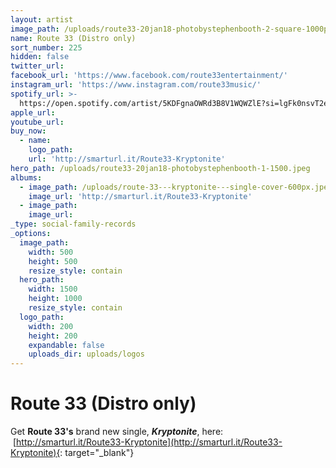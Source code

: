 ```yaml
---
layout: artist
image_path: /uploads/route33-20jan18-photobystephenbooth-2-square-1000px.jpeg
name: Route 33 (Distro only)
sort_number: 225
hidden: false
twitter_url:
facebook_url: 'https://www.facebook.com/route33entertainment/'
instagram_url: 'https://www.instagram.com/route33music/'
spotify_url: >-
  https://open.spotify.com/artist/5KDFgnaOWRd3B8V1WQWZlE?si=lgFk0nsvT2efFNUBaKL29QCN?si=6B1AlYBMQ9ODFd2sEuw5IA
apple_url:
youtube_url:
buy_now:
  - name:
    logo_path:
    url: 'http://smarturl.it/Route33-Kryptonite'
hero_path: /uploads/route33-20jan18-photobystephenbooth-1-1500.jpeg
albums:
  - image_path: /uploads/route-33---kryptonite---single-cover-600px.jpeg
    image_url: 'http://smarturl.it/Route33-Kryptonite'
  - image_path:
    image_url:
_type: social-family-records
_options:
  image_path:
    width: 500
    height: 500
    resize_style: contain
  hero_path:
    width: 1500
    height: 1000
    resize_style: contain
  logo_path:
    width: 200
    height: 200
    expandable: false
    uploads_dir: uploads/logos
---
```


# **Route 33 (Distro only)**

Get **Route 33's** brand new single, ***Kryptonite***, here: &nbsp;[http://smarturl.it/Route33-Kryptonite](http://smarturl.it/Route33-Kryptonite){: target="_blank"}